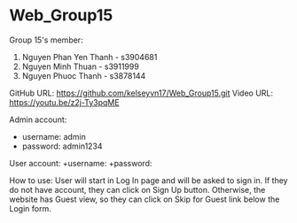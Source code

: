 # Web_Group15
Group 15's member:
1. Nguyen Phan Yen Thanh - s3904681
2. Nguyen Minh Thuan - s3911999
3. Nguyen Phuoc Thanh - s3878144

GitHub URL: https://github.com/kelseyvn17/Web_Group15.git
Video URL: https://youtu.be/z2j-Ty3pqME


Admin account:
+ username: admin
+ password: admin1234

User  account:
+username:
+password:

How to use:
User will start in Log In page and will be asked to sign in. If they do not have account, they can click on Sign Up button. Otherwise, the website has Guest view, so they can click on Skip for Guest link below the Login form.

